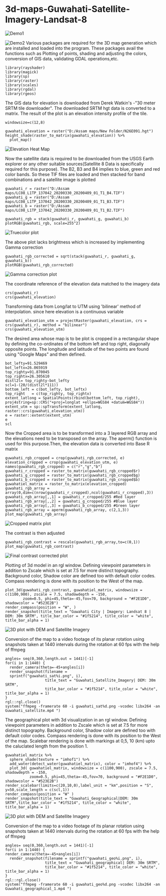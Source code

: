 # 3d-maps-Guwahati-Satellite-Imagery-Landsat-8

![Demo1](https://github.com/Hwoabam/3d-maps-Guwahati-Satellite-Imagery-Landsat-8/blob/master/Media/Animation/GIF1.gif)

![Demo2](https://github.com/Hwoabam/3d-maps-Guwahati-Satellite-Imagery-Landsat-8/blob/master/Media/Animation/GIF2.gif)
Various packages are required for the 3D map generation which are installed and loaded into the program. These packages avail the functions such as Plotting of points, shading and adjusting the colors, conversion of GIS data, validating GDAL operations,etc. 
```{r}
library(rayshader)
library(magick)
library(sp)
library(raster)
library(scales)
library(rgdal)
library(rgeos)
```
The GIS data for elevation is downloaded from Derek Watkin's -"30 meter SRTM tile downloader". The downloaded SRTM hgt data is converted to a matrix. The result of the plot is an elevation intensity profile of the tile.
```{r fig1, fig.height = 12, fig.width = 8, align= "center"}
windowsize=c(12,8)

guwahati_elevation = raster("D:/Assam maps/New Folder/N26E091.hgt")
height_shade(raster_to_matrix(guwahati_elevation)) %>%
  plot_map()
```
![Elevation Heat Map](https://github.com/Hwoabam/3d-maps-Guwahati-Satellite-Imagery-Landsat-8/blob/master/Media/Plots/Elevation_heatmap.png)

Now the satellite data is required to be downloaded from the USGS Earth explorer or any other suitable sources(Satellite 8 Data is specifically required for this purpose). The B2, B3 and B4 implies to blue, green and red color bands. So these TIF files are loaded and then stacked for band combinations and a satellite image is plotted 
```{r fig2, fig.height = 12, fig.width = 8, align= "center"}
guwahati_r = raster("D:/Assam maps/LC08_L1TP_137042_20200330_20200409_01_T1_B4.TIF")
guwahati_g = raster("D:/Assam maps/LC08_L1TP_137042_20200330_20200409_01_T1_B3.TIF")
guwahati_b = raster("D:/Assam maps/LC08_L1TP_137042_20200330_20200409_01_T1_B2.TIF")

guwahati_rgb = stack(guwahati_r, guwahati_g, guwahati_b)
plotRGB(guwahati_rgb, scale=255^2)
```
![Truecolor plot](https://github.com/Hwoabam/3d-maps-Guwahati-Satellite-Imagery-Landsat-8/blob/master/Media/Plots/RGB.png)

The above plot lacks brightness which is increased by implementing Gamma correction
```{r fig3, fig.height = 12, fig.width = 8, align= "center"}
guwahati_rgb_corrected = sqrt(stack(guwahati_r, guwahati_g, guwahati_b))
plotRGB(guwahati_rgb_corrected)
```
![Gamma correction plot](https://github.com/Hwoabam/3d-maps-Guwahati-Satellite-Imagery-Landsat-8/blob/master/Media/Plots/landsat_8_gamma_corrected.png)

The coordinate reference of the elevation data matched to the imagery data
```{r}
crs(guwahati_r)
crs(guwahati_elevation)
```
Transforming data from Long/lat to UTM using 'bilinear' method of interpolation. since here elevation is a continuous variable 
```{r}
guwahati_elevation_utm = projectRaster(guwahati_elevation, crs = crs(guwahati_r), method = "bilinear")
crs(guwahati_elevation_utm)
```
The desired area whose map is to be plot is cropped in a rectangular shape by defining the co-ordinates of the bottom left and top right, diagonally opposite points. The longitude and latitude of the two points are found using "Google Maps" and then defined.
```{r}
bot_lefty=91.529469
bot_leftx=26.065919
top_righty=91.870045
top_rightx=26.305610
distl2l= top_righty-bot_lefty  
scl=1-(20/(distl2l*111))
bottom_left = c(bot_lefty, bot_leftx)
top_right   = c(top_righty, top_rightx)
extent_latlong = SpatialPoints(rbind(bottom_left, top_right), proj4string=sp::CRS("+proj=longlat +ellps=WGS84 +datum=WGS84"))
extent_utm = sp::spTransform(extent_latlong, raster::crs(guwahati_elevation_utm))
e = raster::extent(extent_utm)
e
scl
```
Now the Cropped area is to be transformed into a 3 layered RGB array and the elevations need to be transposed on the array. The aperm() function is used for this purpose.Then, the elevation data is converted into Base R matrix
```{r fig4, fig.height = 12, fig.width = 8, align= "center"}
guwahati_rgb_cropped = crop(guwahati_rgb_corrected, e)
elevation_cropped = crop(guwahati_elevation_utm, e)
names(guwahati_rgb_cropped) = c("r","g","b")
guwahati_r_cropped = raster_to_matrix(guwahati_rgb_cropped$r)
guwahati_g_cropped = raster_to_matrix(guwahati_rgb_cropped$g)
guwahati_b_cropped = raster_to_matrix(guwahati_rgb_cropped$b)
guwahatiel_matrix = raster_to_matrix(elevation_cropped)
guwahati_rgb_array = array(0,dim=c(nrow(guwahati_r_cropped),ncol(guwahati_r_cropped),3))
guwahati_rgb_array[,,1] = guwahati_r_cropped/255 #Red layer
guwahati_rgb_array[,,2] = guwahati_g_cropped/255 #Blue layer
guwahati_rgb_array[,,3] = guwahati_b_cropped/255 #Green layer
guwahati_rgb_array = aperm(guwahati_rgb_array, c(2,1,3))
plot_map(guwahati_rgb_array)
```
![Cropped matrix plot](https://github.com/Hwoabam/3d-maps-Guwahati-Satellite-Imagery-Landsat-8/blob/master/Media/Plots/landsat_8_crop.png)

The contrast is then adjusted
```{r fig5, fig.height = 12, fig.width = 8, align= "center"}
guwahati_rgb_contrast = rescale(guwahati_rgb_array,to=c(0,1))
plot_map(guwahati_rgb_contrast)
```
![Final contrast corrected plot](https://github.com/Hwoabam/3d-maps-Guwahati-Satellite-Imagery-Landsat-8/blob/master/Media/Plots/landsat_8_crop_contrast_corrected.png)

Plotting of 3d model in an rgl window. Defining viewpoint parameters in addition to Zscale which is set at 7.5 for more distinct topography. Background color, Shadow color are defined too with default color codes. Compass rendering is done with its position to the West of the map.
```{r fig6, fig.height = 15, fig.width = 10, align= "center"}
plot_3d(guwahati_rgb_contrast, guwahatiel_matrix, windowsize = c(1100,900), zscale = 7.5, shadowdepth = -150,
        zoom=0.5, phi=45,theta=-45,fov=70, background = "#F2E1D0", shadowcolor = "#523E2B")
render_compass(position = "W", )
render_snapshot(title_text = "Guwahati City | Imagery: Landsat 8 | DEM: 30m SRTM", title_bar_color = "#1f5214", title_color = "white", title_bar_alpha = 1)
```
![3D plot with DEM and Satellite Imagery ](https://github.com/Hwoabam/3d-maps-Guwahati-Satellite-Imagery-Landsat-8/blob/master/Media/Snapshots/snap1.png)

Conversion of the map to a video footage of its planar rotation using snapshots taken at 1440 intervals during the rotation at 60 fps with the help of ffmpeg
```{r}
angles= seq(0,360,length.out = 1441)[-1]
for(i in 1:1440) {
  render_camera(theta=-45+angles[i])
  render_snapshot(filename =
  sprintf("guwahati_sat%i.png", i), 
                  title_text = "Guwahati_Satellite_Imagery| DEM: 30m SRTM",
                  title_bar_color = "#1f5214", title_color = "white", title_bar_alpha = 1)
}
rgl::rgl.close()
system("ffmpeg -framerate 60 -i guwahati_sat%d.png -vcodec libx264 -an Guwahati_satellite.mp4 ")
```
The geographical plot with 3d visualization in an rgl window. Defining viewpoint parameters in addition to Zscale which is set at 7.5 for more distinct topography. Background color, Shadow color are defined too with default color codes. Compass rendering is done with its position to the West of the map. Scalebar rendering is done with markings at 0,5, 10 (km) upto the caluclated length from the position 1.
```{r fig7, fig.height = 15, fig.width = 10, align= "center"}
guwahatiel_matrix %>%
  sphere_shade(texture = "imhof1") %>%
  add_water(detect_water(guwahatiel_matrix), color = "imhof4") %>%
  plot_3d( guwahatiel_matrix, windowsize = c(1100,900), zscale = 7.5, shadowdepth = -150,
           zoom=0.5, phi=45,theta=-45,fov=70, background = "#F2E1D0", shadowcolor = "#523E2B")
render_scalebar(limits=c(20,10,0),label_unit = "km",position = "S", y=50,scale_length = c(scl,1))
render_compass(position = "W" )
render_snapshot(title_text = "Guwahati_Geographical|DEM: 30m SRTM",title_bar_color = "#1f5214", title_color = "white", title_bar_alpha = 1)
```
![3D plot with DEM and Satellite Imagery ](https://github.com/Hwoabam/3d-maps-Guwahati-Satellite-Imagery-Landsat-8/blob/master/Media/Snapshots/snap2.png)

Conversion of the map to a video footage of its planar rotation using snapshots taken at 1440 intervals during the rotation at 60 fps with the help of ffmpeg
```{r}
angles= seq(0,360,length.out = 1441)[-1]
for(i in 1:1440) {
render_camera(theta=-45+angles[i])
  render_snapshot(filename = sprintf("guwahati_geo%i.png", i), 
                  title_text = "Guwahati_geographical| DEM: 30m SRTM",
                  title_bar_color = "#1f5214", title_color = "white", title_bar_alpha = 1)
}
rgl::rgl.close()
system("ffmpeg -framerate 60 -i guwahati_geo%d.png -vcodec libx264 -an Guwahati_geographical_1.mp4 ")
```
